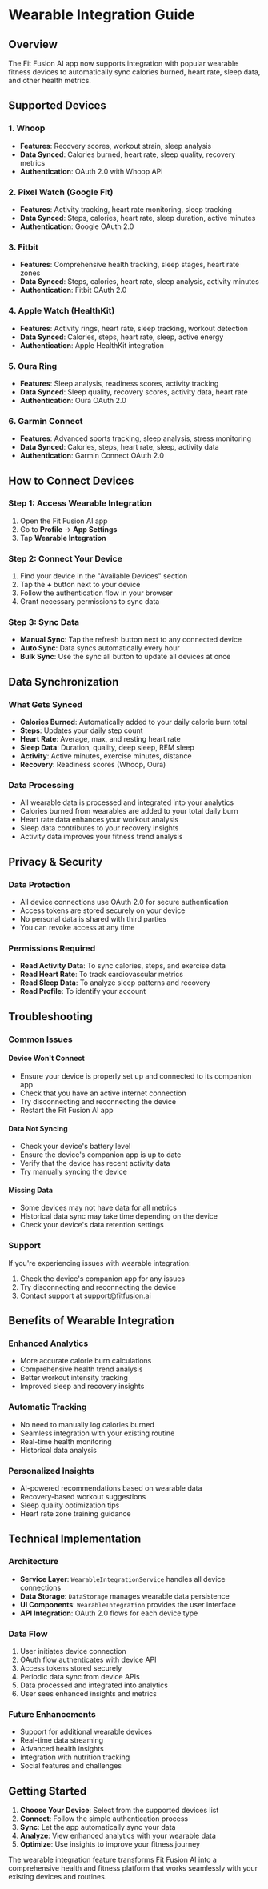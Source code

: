 # Wearable Integration Guide

## Overview
The Fit Fusion AI app now supports integration with popular wearable fitness devices to automatically sync calories burned, heart rate, sleep data, and other health metrics.

## Supported Devices

### 1. **Whoop**
- **Features**: Recovery scores, workout strain, sleep analysis
- **Data Synced**: Calories burned, heart rate, sleep quality, recovery metrics
- **Authentication**: OAuth 2.0 with Whoop API

### 2. **Pixel Watch (Google Fit)**
- **Features**: Activity tracking, heart rate monitoring, sleep tracking
- **Data Synced**: Steps, calories, heart rate, sleep duration, active minutes
- **Authentication**: Google OAuth 2.0

### 3. **Fitbit**
- **Features**: Comprehensive health tracking, sleep stages, heart rate zones
- **Data Synced**: Steps, calories, heart rate, sleep analysis, activity minutes
- **Authentication**: Fitbit OAuth 2.0

### 4. **Apple Watch (HealthKit)**
- **Features**: Activity rings, heart rate, sleep tracking, workout detection
- **Data Synced**: Calories, steps, heart rate, sleep, active energy
- **Authentication**: Apple HealthKit integration

### 5. **Oura Ring**
- **Features**: Sleep analysis, readiness scores, activity tracking
- **Data Synced**: Sleep quality, recovery scores, activity data, heart rate
- **Authentication**: Oura OAuth 2.0

### 6. **Garmin Connect**
- **Features**: Advanced sports tracking, sleep analysis, stress monitoring
- **Data Synced**: Calories, steps, heart rate, sleep, activity data
- **Authentication**: Garmin Connect OAuth 2.0

## How to Connect Devices

### Step 1: Access Wearable Integration
1. Open the Fit Fusion AI app
2. Go to **Profile** → **App Settings**
3. Tap **Wearable Integration**

### Step 2: Connect Your Device
1. Find your device in the "Available Devices" section
2. Tap the **+** button next to your device
3. Follow the authentication flow in your browser
4. Grant necessary permissions to sync data

### Step 3: Sync Data
- **Manual Sync**: Tap the refresh button next to any connected device
- **Auto Sync**: Data syncs automatically every hour
- **Bulk Sync**: Use the sync all button to update all devices at once

## Data Synchronization

### What Gets Synced
- **Calories Burned**: Automatically added to your daily calorie burn total
- **Steps**: Updates your daily step count
- **Heart Rate**: Average, max, and resting heart rate
- **Sleep Data**: Duration, quality, deep sleep, REM sleep
- **Activity**: Active minutes, exercise minutes, distance
- **Recovery**: Readiness scores (Whoop, Oura)

### Data Processing
- All wearable data is processed and integrated into your analytics
- Calories burned from wearables are added to your total daily burn
- Heart rate data enhances your workout analysis
- Sleep data contributes to your recovery insights
- Activity data improves your fitness trend analysis

## Privacy & Security

### Data Protection
- All device connections use OAuth 2.0 for secure authentication
- Access tokens are stored securely on your device
- No personal data is shared with third parties
- You can revoke access at any time

### Permissions Required
- **Read Activity Data**: To sync calories, steps, and exercise data
- **Read Heart Rate**: To track cardiovascular metrics
- **Read Sleep Data**: To analyze sleep patterns and recovery
- **Read Profile**: To identify your account

## Troubleshooting

### Common Issues

#### Device Won't Connect
- Ensure your device is properly set up and connected to its companion app
- Check that you have an active internet connection
- Try disconnecting and reconnecting the device
- Restart the Fit Fusion AI app

#### Data Not Syncing
- Check your device's battery level
- Ensure the device's companion app is up to date
- Verify that the device has recent activity data
- Try manually syncing the device

#### Missing Data
- Some devices may not have data for all metrics
- Historical data sync may take time depending on the device
- Check your device's data retention settings

### Support
If you're experiencing issues with wearable integration:
1. Check the device's companion app for any issues
2. Try disconnecting and reconnecting the device
3. Contact support at support@fitfusion.ai

## Benefits of Wearable Integration

### Enhanced Analytics
- More accurate calorie burn calculations
- Comprehensive health trend analysis
- Better workout intensity tracking
- Improved sleep and recovery insights

### Automatic Tracking
- No need to manually log calories burned
- Seamless integration with your existing routine
- Real-time health monitoring
- Historical data analysis

### Personalized Insights
- AI-powered recommendations based on wearable data
- Recovery-based workout suggestions
- Sleep quality optimization tips
- Heart rate zone training guidance

## Technical Implementation

### Architecture
- **Service Layer**: `WearableIntegrationService` handles all device connections
- **Data Storage**: `DataStorage` manages wearable data persistence
- **UI Components**: `WearableIntegration` provides the user interface
- **API Integration**: OAuth 2.0 flows for each device type

### Data Flow
1. User initiates device connection
2. OAuth flow authenticates with device API
3. Access tokens stored securely
4. Periodic data sync from device APIs
5. Data processed and integrated into analytics
6. User sees enhanced insights and metrics

### Future Enhancements
- Support for additional wearable devices
- Real-time data streaming
- Advanced health insights
- Integration with nutrition tracking
- Social features and challenges

## Getting Started

1. **Choose Your Device**: Select from the supported devices list
2. **Connect**: Follow the simple authentication process
3. **Sync**: Let the app automatically sync your data
4. **Analyze**: View enhanced analytics with your wearable data
5. **Optimize**: Use insights to improve your fitness journey

The wearable integration feature transforms Fit Fusion AI into a comprehensive health and fitness platform that works seamlessly with your existing devices and routines.








